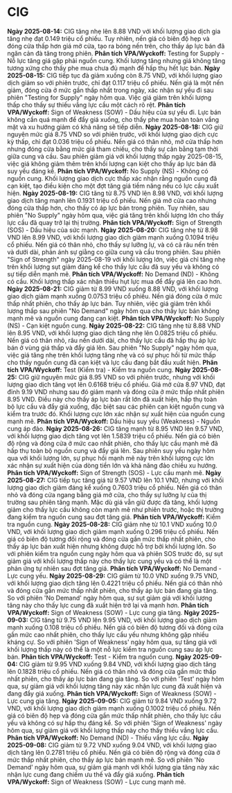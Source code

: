 # CIG

**Ngày 2025-08-14:** CIG tăng nhẹ lên 8.88 VND với khối lượng giao dịch gia tăng nhẹ đạt 0.149 triệu cổ phiếu. Tuy nhiên, nến giá có biên độ hẹp và đóng cửa thấp hơn giá mở cửa, tạo ra bóng nến trên, cho thấy áp lực bán đã ngăn cản đà tăng trong phiên. **Phân tích VPA/Wyckoff:** Testing for Supply - Nỗ lực tăng giá gặp phải nguồn cung. Khối lượng tăng nhưng giá không tăng tương xứng cho thấy phe mua chưa đủ mạnh để hấp thụ hết lực bán.
**Ngày 2025-08-15:** CIG tiếp tục đà giảm xuống còn 8.75 VND, với khối lượng giao dịch giảm so với phiên trước, chỉ đạt 0.117 triệu cổ phiếu. Nến giá là một nến giảm, đóng cửa ở mức gần thấp nhất trong ngày, xác nhận sự yếu đi sau phiên "Testing for Supply" ngày hôm qua. Việc giá giảm trên khối lượng thấp cho thấy sự thiếu vắng lực cầu một cách rõ rệt. **Phân tích VPA/Wyckoff:** Sign of Weakness (SOW) - Dấu hiệu của sự yếu đi. Lực bán không cần quá mạnh để đẩy giá xuống, cho thấy phe mua hoàn toàn vắng mặt và xu hướng giảm có khả năng sẽ tiếp diễn.
**Ngày 2025-08-18:** CIG giữ nguyên mức giá 8.75 VND so với phiên trước, với khối lượng giao dịch cực kỳ thấp, chỉ đạt 0.036 triệu cổ phiếu. Nến giá có thân nhỏ, mở cửa thấp hơn nhưng đóng cửa bằng mức giá tham chiếu, cho thấy sự cân bằng tạm thời giữa cung và cầu. Sau phiên giảm giá với khối lượng thấp ngày 2025-08-15, việc giá không giảm thêm trên khối lượng cạn kiệt cho thấy áp lực bán đã suy yếu đáng kể. **Phân tích VPA/Wyckoff:** No Supply (NS) - Không có nguồn cung. Khối lượng giao dịch cực thấp xác nhận rằng nguồn cung đã cạn kiệt, tạo điều kiện cho một đợt tăng giá tiềm năng nếu có lực cầu xuất hiện.
**Ngày 2025-08-19:** CIG tăng từ 8.75 VND lên 8.98 VND, với khối lượng giao dịch tăng mạnh lên 0.1931 triệu cổ phiếu. Nến giá mở cửa cao nhưng đóng cửa thấp hơn, cho thấy có áp lực bán trong phiên. Tuy nhiên, sau phiên "No Supply" ngày hôm qua, việc giá tăng trên khối lượng lớn cho thấy lực cầu đã quay trở lại thị trường. **Phân tích VPA/Wyckoff:** Sign of Strength (SOS) - Dấu hiệu của sức mạnh.
**Ngày 2025-08-20:** CIG tăng nhẹ từ 8.98 VND lên 8.99 VND, với khối lượng giao dịch giảm mạnh xuống 0.1094 triệu cổ phiếu. Nến giá có thân nhỏ, cho thấy sự lưỡng lự, và có cả râu nến trên và dưới dài, phản ánh sự giằng co giữa cung và cầu trong phiên. Sau phiên "Sign of Strength" ngày 2025-08-19 với khối lượng lớn, việc giá chỉ tăng nhẹ trên khối lượng sụt giảm đáng kể cho thấy lực cầu đã suy yếu và không có sự tiếp diễn mạnh mẽ. **Phân tích VPA/Wyckoff:** No Demand (ND) - Không có cầu. Khối lượng thấp xác nhận thiếu hụt lực mua để đẩy giá lên cao hơn.
**Ngày 2025-08-21:** CIG giảm từ 8.99 VND xuống 8.88 VND, với khối lượng giao dịch giảm mạnh xuống 0.0753 triệu cổ phiếu. Nến giá đóng cửa ở mức thấp nhất phiên, cho thấy áp lực bán. Tuy nhiên, việc giá giảm trên khối lượng thấp sau phiên "No Demand" ngày hôm qua cho thấy lực bán không mạnh mẽ và nguồn cung đang cạn kiệt. **Phân tích VPA/Wyckoff:** No Supply (NS) - Cạn kiệt nguồn cung.
**Ngày 2025-08-22:** CIG tăng nhẹ từ 8.88 VND lên 8.95 VND, với khối lượng giao dịch tăng nhẹ lên 0.0825 triệu cổ phiếu. Nến giá có thân nhỏ, râu nến dưới dài, cho thấy lực cầu đã hấp thụ áp lực bán ở vùng giá thấp và đẩy giá lên. Sau phiên "No Supply" ngày hôm qua, việc giá tăng nhẹ trên khối lượng tăng nhẹ và có sự phục hồi từ mức thấp cho thấy nguồn cung đã cạn kiệt và lực cầu đang bắt đầu xuất hiện. **Phân tích VPA/Wyckoff:** Test (Kiểm tra) - Kiểm tra nguồn cung.
**Ngày 2025-08-25:** CIG giữ nguyên mức giá 8.95 VND so với phiên trước, nhưng với khối lượng giao dịch tăng vọt lên 0.6168 triệu cổ phiếu. Giá mở cửa 8.97 VND, đạt đỉnh 9.19 VND nhưng sau đó giảm mạnh và đóng cửa ở mức thấp nhất phiên 8.95 VND. Điều này cho thấy áp lực bán rất lớn đã xuất hiện, hấp thụ toàn bộ lực cầu và đẩy giá xuống, đặc biệt sau các phiên cạn kiệt nguồn cung và kiểm tra trước đó. Khối lượng cực lớn xác nhận sự xuất hiện của nguồn cung mạnh mẽ. **Phân tích VPA/Wyckoff:** Dấu hiệu suy yếu (Weakness) - Nguồn cung áp đảo.
**Ngày 2025-08-26:** CIG tăng mạnh từ 8.95 VND lên 9.57 VND, với khối lượng giao dịch tăng vọt lên 1.5839 triệu cổ phiếu. Nến giá có biên độ rộng và đóng cửa ở mức cao nhất phiên, cho thấy lực cầu mạnh mẽ đã hấp thụ toàn bộ nguồn cung và đẩy giá lên. Sau phiên suy yếu ngày hôm qua với khối lượng lớn, sự phục hồi mạnh mẽ này trên khối lượng cực lớn xác nhận sự xuất hiện của dòng tiền lớn và khả năng đảo chiều xu hướng. **Phân tích VPA/Wyckoff:** Sign of Strength (SOS) - Lực cầu mạnh mẽ.
**Ngày 2025-08-27:** CIG tiếp tục tăng giá từ 9.57 VND lên 10.1 VND, nhưng với khối lượng giao dịch giảm đáng kể xuống 0.7603 triệu cổ phiếu. Nến giá có thân nhỏ và đóng cửa ngang bằng giá mở cửa, cho thấy sự lưỡng lự của thị trường sau phiên tăng mạnh. Mặc dù giá vẫn giữ được đà tăng, khối lượng giảm cho thấy lực cầu không còn mạnh mẽ như phiên trước, hoặc thị trường đang kiểm tra nguồn cung sau đợt tăng giá. **Phân tích VPA/Wyckoff:** Kiểm tra nguồn cung.
**Ngày 2025-08-28:** CIG giảm nhẹ từ 10.1 VND xuống 10.0 VND, với khối lượng giao dịch giảm mạnh xuống 0.296 triệu cổ phiếu. Nến giá có biên độ tương đối rộng và đóng cửa gần mức thấp nhất phiên, cho thấy áp lực bán xuất hiện nhưng không được hỗ trợ bởi khối lượng lớn. So với phiên kiểm tra nguồn cung ngày hôm qua và phiên SOS trước đó, sự sụt giảm giá với khối lượng thấp này cho thấy lực cung yếu và có thể là một phản ứng tự nhiên sau đợt tăng giá. **Phân tích VPA/Wyckoff:** No Demand - Lực cung yếu.
**Ngày 2025-08-29:** CIG giảm từ 10.0 VND xuống 9.75 VND, với khối lượng giao dịch tăng lên 0.4221 triệu cổ phiếu. Nến giá có thân nhỏ và đóng cửa gần mức thấp nhất phiên, cho thấy áp lực bán đang gia tăng. So với phiên 'No Demand' ngày hôm qua, sự sụt giảm giá với khối lượng tăng này cho thấy lực cung đã xuất hiện trở lại và mạnh hơn. **Phân tích VPA/Wyckoff:** Sign of Weakness (SOW) - Lực cung gia tăng.
**Ngày 2025-09-03:** CIG tăng từ 9.75 VND lên 9.95 VND, với khối lượng giao dịch giảm mạnh xuống 0.108 triệu cổ phiếu. Nến giá có biên độ tương đối và đóng cửa gần mức cao nhất phiên, cho thấy lực cầu yếu nhưng không gặp nhiều kháng cự. So với phiên 'Sign of Weakness' ngày hôm qua, sự tăng giá với khối lượng thấp này có thể là một nỗ lực kiểm tra nguồn cung sau áp lực bán. **Phân tích VPA/Wyckoff:** Test - Kiểm tra nguồn cung.
**Ngày 2025-09-04:** CIG giảm từ 9.95 VND xuống 9.84 VND, với khối lượng giao dịch tăng lên 0.1828 triệu cổ phiếu. Nến giá có thân nhỏ và đóng cửa gần mức thấp nhất phiên, cho thấy áp lực bán đang gia tăng. So với phiên 'Test' ngày hôm qua, sự giảm giá với khối lượng tăng này xác nhận lực cung đã xuất hiện và đang đẩy giá xuống. **Phân tích VPA/Wyckoff:** Sign of Weakness (SOW) - Lực cung gia tăng.
**Ngày 2025-09-05:** CIG giảm từ 9.84 VND xuống 9.72 VND, với khối lượng giao dịch giảm mạnh xuống 0.1002 triệu cổ phiếu. Nến giá có biên độ hẹp và đóng cửa gần mức thấp nhất phiên, cho thấy lực cầu yếu và không có sự hấp thụ đáng kể. So với phiên 'Sign of Weakness' ngày hôm qua, sự giảm giá với khối lượng thấp này cho thấy thiếu vắng lực cầu. **Phân tích VPA/Wyckoff:** No Demand (ND) - Thiếu vắng lực cầu.
**Ngày 2025-09-08:** CIG giảm từ 9.72 VND xuống 9.04 VND, với khối lượng giao dịch tăng lên 0.2781 triệu cổ phiếu. Nến giá có biên độ rộng và đóng cửa ở mức thấp nhất phiên, cho thấy áp lực bán mạnh mẽ. So với phiên 'No Demand' ngày hôm qua, sự giảm giá mạnh với khối lượng gia tăng này xác nhận lực cung đang chiếm ưu thế và đẩy giá xuống. **Phân tích VPA/Wyckoff:** Sign of Weakness (SOW) - Lực cung mạnh mẽ.
